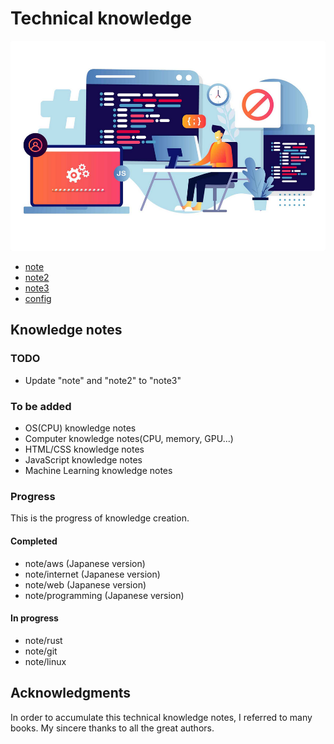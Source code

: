 # Technical knowledge

![thumbnail](./assets/images/thumbnail.png)

- [note](./note/README.md)
- [note2](./note2/README.md)
- [note3](./note3/README.md)
- [config](./config/README.md)


## Knowledge notes

### TODO

- Update "note" and "note2" to "note3"

### To be added

- OS(CPU) knowledge notes
- Computer knowledge notes(CPU, memory, GPU...)
- HTML/CSS knowledge notes
- JavaScript knowledge notes
- Machine Learning knowledge notes


### Progress

This is the progress of knowledge creation.

#### Completed

- note/aws (Japanese version)
- note/internet (Japanese version)
- note/web (Japanese version)
- note/programming (Japanese version)

#### In progress

- note/rust
- note/git
- note/linux


## Acknowledgments

In order to accumulate this technical knowledge notes, I referred to many books. My sincere thanks to all the great authors.
